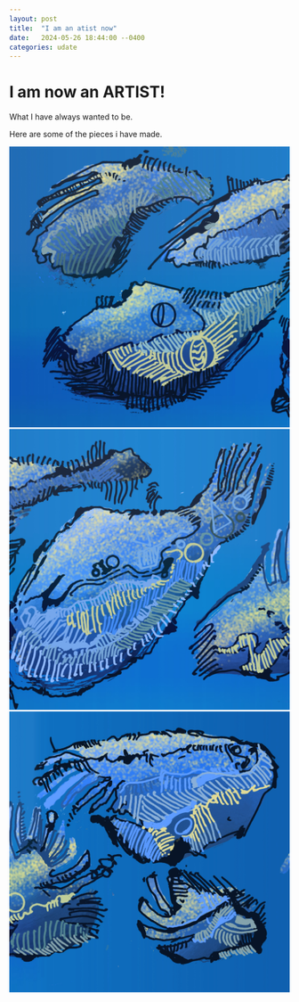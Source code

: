```yaml
---
layout: post
title:  "I am an atist now"
date:   2024-05-26 18:44:00 --0400
categories: udate
---
```


# I am now an ARTIST!

What I have always wanted to be.

Here are some of the pieces i have made.

![Blue Clawing Thing, One](/images/Blue_Clawing_Things_01.jpg)
![Blue Clawing Thing, Two](/images/Blue_Clawing_Things_02.jpg)
![Blue Clawing Thing, Three](/images/Blue_Clawing_Things_03.jpg)

